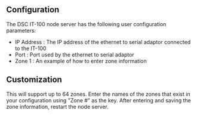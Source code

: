 ## Configuration

The DSC IT-100 node server has the following user configuration parameters:

- IP Address       : The IP address of the ethernet to serial adaptor connected to the IT-100
- Port             : Port used by the ethernet to serial adaptor
- Zone 1           : An example of how to enter zone information

## Customization
This will support up to 64 zones. Enter the names of the zones that exist in your configuration using "Zone #" as the key.  After entering and saving the zone information, restart the node server.
